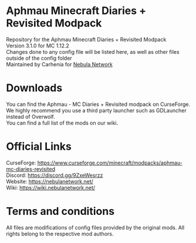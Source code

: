 # Aphmau Minecraft Diaries + Revisited Modpack
Repository for the Aphmau Minecraft Diaries + Revisited Modpack <br />
Version 3.1.0 for MC 1.12.2  <br />
Changes done to any config file will be listed here, as well as other files outside of the config folder  <br />
Maintained by Carhenia for [Nebula Network](https://nebulanetwork.net) <br />
# Downloads
You can find the Aphmau - MC Diaries + Revisited modpack on CurseForge. We highly recommend you use a third party launcher such as GDLauncher instead of Overwolf. <br />
You can find a full list of the mods on our wiki. 
# Official Links
CurseForge: https://www.curseforge.com/minecraft/modpacks/aphmau-mc-diaries-revisited <br />
Discord: https://discord.gg/9ZxeWesrzz <br />
Website: https://nebulanetwork.net/ <br />
Wiki: https://wiki.nebulanetwork.net/ <br />
# Terms and conditions
All files are modifications of config files provided by the original mods. All rights belong to the respective mod authors. 